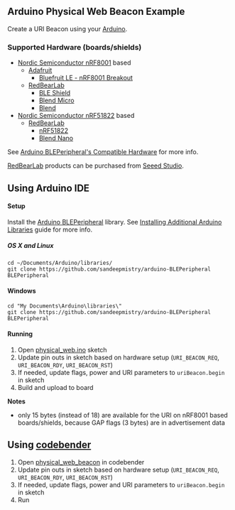 ## Arduino Physical Web Beacon Example

Create a URI Beacon using your [Arduino](http://arduino.cc).

### Supported Hardware (boards/shields)

 * [Nordic Semiconductor nRF8001](http://www.nordicsemi.com/eng/Products/Bluetooth-R-low-energy/nRF8001) based
   * [Adafruit](http://www.adafruit.com)
     * [Bluefruit LE - nRF8001 Breakout](http://www.adafruit.com/products/1697)
   * [RedBearLab](http://redbearlab.com)
     * [BLE Shield](http://redbearlab.com/bleshield/)
     * [Blend Micro](http://redbearlab.com/blendmicro/)
     * [Blend](http://redbearlab.com/blend/)
 * [Nordic Semiconductor nRF51822](http://www.nordicsemi.com/eng/Products/Bluetooth-R-low-energy/nRF51822) based
   * [RedBearLab](http://redbearlab.com)
     * [nRF51822](http://redbearlab.com/redbearlab-nrf51822)
     * [Blend Nano](http://redbearlab.com/blenano)

See [Arduino BLEPeripheral's Compatible Hardware](https://github.com/sandeepmistry/arduino-BLEPeripheral#compatible-hardware) for more info.

[RedBearLab](http://redbearlab.com) products can be purchased from [Seeed Studio](http://www.seeedstudio.com/depot/RedBearLab-m-52.html).

## Using Arduino IDE

#### Setup

Install the [Arduino BLEPeripheral](https://github.com/sandeepmistry/arduino-BLEPeripheral) library. See [Installing Additional Arduino Libraries](http://arduino.cc/en/Guide/Libraries) guide for more info.

##### OS X and Linux
```
cd ~/Documents/Arduino/libraries/
git clone https://github.com/sandeepmistry/arduino-BLEPeripheral BLEPeripheral
```

#### Windows

```
cd "My Documents\Arduino\libraries\"
git clone https://github.com/sandeepmistry/arduino-BLEPeripheral BLEPeripheral
```

#### Running

 1. Open [physical_web.ino](physical_web/physical_web.ino) sketch
 1. Update pin outs in sketch based on hardware setup (```URI_BEACON_REQ```, ```URI_BEACON_RDY```, ```URI_BEACON_RST```)
 1. If needed, update flags, power and URI parameters to ```uriBeacon.begin``` in sketch
 1. Build and upload to board

__Notes__
  * only 15 bytes (instead of 18) are available for the URI on nRF8001 based boards/shields, because GAP flags (3 bytes) are in advertisement data

## Using [codebender](https://codebender.cc)

 1. Open [physical_web_beacon](https://codebender.cc/example/BLEPeripheral/physical_web_beacon) in codebender
 1. Update pin outs in sketch based on hardware setup (```URI_BEACON_REQ```, ```URI_BEACON_RDY```, ```URI_BEACON_RST```)
 1. If needed, update flags, power and URI parameters to ```uriBeacon.begin``` in sketch
 1. Run




